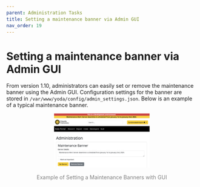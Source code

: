 ```yaml
---
parent: Administration Tasks
title: Setting a maintenance banner via Admin GUI
nav_order: 19
---
```

# Setting a maintenance banner via Admin GUI
From version 1.10, administrators can easily set or remove the maintenance banner using the Admin GUI. Configuration settings for the banner are stored in `/var/www/yoda/config/admin_settings.json`. Below is an example of a typical maintenance banner.

<div style="text-align: center;">
    <img src="./img/yoda-admin-banner.png" alt="Example of Setting a Maintenance Banners via Admin GUI" style="width: 50%; height: auto;">
    <p style="color: gray;">    Example of Setting a Maintenance Banners with GUI</p>

</div>
